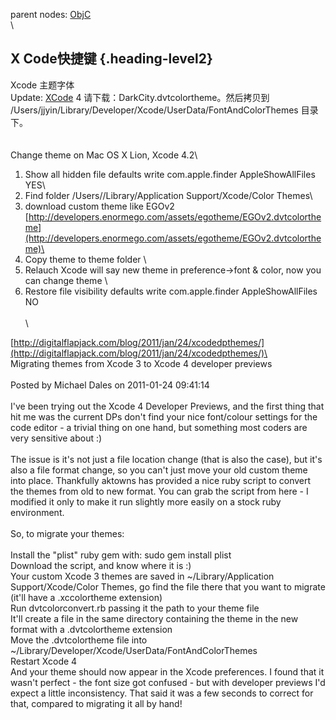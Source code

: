 parent nodes: [ObjC](ObjC.html)\
\

X Code快捷键 {.heading-level2}
------------

Xcode 主题字体 \
 Update: [XCode](XCode.html) 4
请下载：DarkCity.dvtcolortheme。然后拷贝到
/Users/jjyin/Library/Developer/Xcode/UserData/FontAndColorThemes
目录下。\
 \
 \
 Change theme on Mac OS X Lion, Xcode 4.2\
 1. Show all hidden file defaults write com.apple.finder
AppleShowAllFiles YES\
 2. Find folder /Users//Library/Application Support/Xcode/Color Themes\
 3. download custom theme like EGOv2
[http://developers.enormego.com/assets/egotheme/EGOv2.dvtcolortheme](http://developers.enormego.com/assets/egotheme/EGOv2.dvtcolortheme)\
 4. Copy theme to theme folder \
 5. Relauch Xcode will say new theme in preference-\>font & color, now
you can change theme \
 6. Restore file visibility defaults write com.apple.finder
AppleShowAllFiles NO\
 \
 \

[http://digitalflapjack.com/blog/2011/jan/24/xcodedpthemes/](http://digitalflapjack.com/blog/2011/jan/24/xcodedpthemes/)\
 \
 Migrating themes from Xcode 3 to Xcode 4 developer previews\
 \
 Posted by Michael Dales on 2011-01-24 09:41:14\
 \
 I've been trying out the Xcode 4 Developer Previews, and the first
thing that hit me was the current DPs don't find your nice font/colour
settings for the code editor - a trivial thing on one hand, but
something most coders are very sensitive about :)\
 \
 The issue is it's not just a file location change (that is also the
case), but it's also a file format change, so you can't just move your
old custom theme into place. Thankfully aktowns has provided a nice ruby
script to convert the themes from old to new format. You can grab the
script from here - I modified it only to make it run slightly more
easily on a stock ruby environment.\
 \
 So, to migrate your themes:\
 \
 Install the "plist" ruby gem with: sudo gem install plist\
 Download the script, and know where it is :)\
 Your custom Xcode 3 themes are saved in \~/Library/Application
Support/Xcode/Color Themes, go find the file there that you want to
migrate (it'll have a .xccolortheme extension)\
 Run dvtcolorconvert.rb passing it the path to your theme file\
 It'll create a file in the same directory containing the theme in the
new format with a .dvtcolortheme extension\
 Move the .dvtcolortheme file into
\~/Library/Developer/Xcode/UserData/FontAndColorThemes\
 Restart Xcode 4\
 And your theme should now appear in the Xcode preferences. I found that
it wasn't perfect - the font size got confused - but with developer
previews I'd expect a little inconsistency. That said it was a few
seconds to correct for that, compared to migrating it all by hand!
